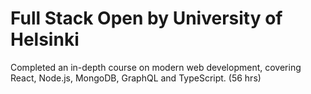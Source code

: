 # Full Stack Open by University of Helsinki

Completed an in-depth course on modern web development, covering React, Node.js, MongoDB, GraphQL and TypeScript. (56 hrs)